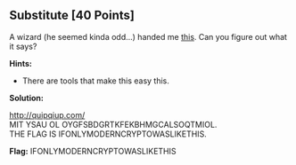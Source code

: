## Substitute [40 Points]

A wizard (he seemed kinda odd...) handed me [this](https://webshell2017.picoctf.com/static/44e178de57175cfc0e24f69d21e63f59/cipher.txt). Can you figure out what it says?

**Hints:**

- There are tools that make this easy this.

**Solution:**

http://quipqiup.com/  
MIT YSAU OL OYGFSBDGRTKFEKBHMGCALSOQTMIOL.  
THE FLAG IS IFONLYMODERNCRYPTOWASLIKETHIS.  

**Flag:** IFONLYMODERNCRYPTOWASLIKETHIS
